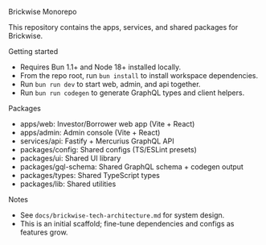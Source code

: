 Brickwise Monorepo

This repository contains the apps, services, and shared packages for Brickwise.

Getting started
- Requires Bun 1.1+ and Node 18+ installed locally.
- From the repo root, run `bun install` to install workspace dependencies.
- Run `bun run dev` to start web, admin, and api together.
- Run `bun run codegen` to generate GraphQL types and client helpers.

Packages
- apps/web: Investor/Borrower web app (Vite + React)
- apps/admin: Admin console (Vite + React)
- services/api: Fastify + Mercurius GraphQL API
- packages/config: Shared configs (TS/ESLint presets)
- packages/ui: Shared UI library
- packages/gql-schema: Shared GraphQL schema + codegen output
- packages/types: Shared TypeScript types
- packages/lib: Shared utilities

Notes
- See `docs/brickwise-tech-architecture.md` for system design.
- This is an initial scaffold; fine-tune dependencies and configs as features grow.
